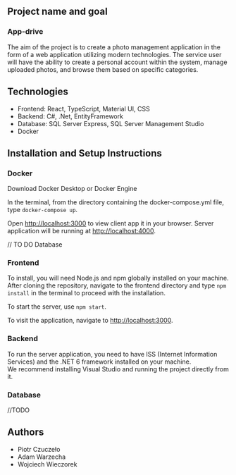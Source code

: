 ## Project name and goal
### App-drive
The aim of the project is to create a photo management application in the form of a web application utilizing modern technologies. The service user will have the ability to create a personal account within the system, manage uploaded photos, and browse them based on specific categories.

## Technologies
- Frontend: React, TypeScript, Material UI, CSS
- Backend: C#, .Net, EntityFramework
- Database: SQL Server Express, SQL Server Management Studio
- Docker

## Installation and Setup Instructions
### Docker

Download Docker Desktop or Docker Engine

In the terminal, from the directory containing the docker-compose.yml file, type `docker-compose up`.

Open [http://localhost:3000](http://localhost:3000) to view client app it in your browser.
Server application will be running at [http://localhost:4000](http://localhost:4000).

// TO DO Database

### Frontend

To install, you will need Node.js and npm globally installed on your machine.\
After cloning the repository, navigate to the frontend directory and type `npm install` in the terminal to proceed with the installation.

To start the server, use `npm start`.

To visit the application, navigate to [http://localhost:3000](http://localhost:3000).

### Backend

To run the server application, you need to have ISS (Internet Information Services) and the .NET 6 framework installed on your machine.\
We recommend installing Visual Studio and running the project directly from it.

### Database
//TODO

## Authors

- Piotr Czuczeło
- Adam Warzecha
- Wojciech Wieczorek

